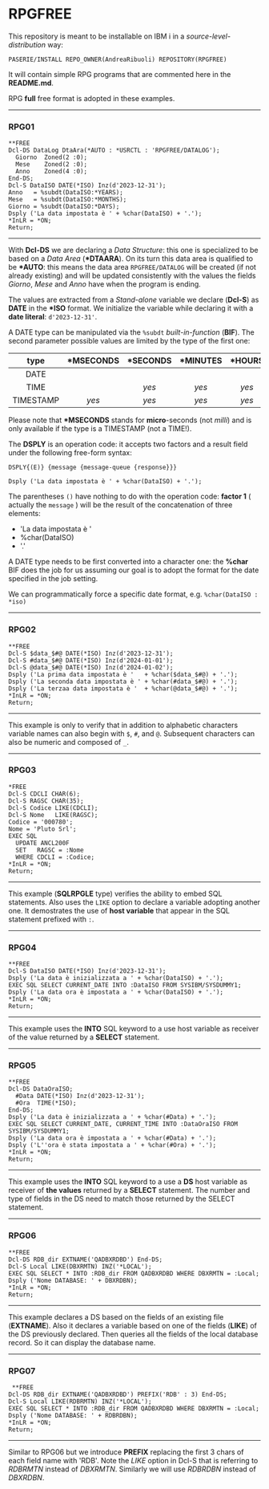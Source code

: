 # RPGFREE

This repository is meant to be installable on IBM i in a *source\-level\-distribution* way:

`PASERIE/INSTALL REPO_OWNER(AndreaRibuoli) REPOSITORY(RPGFREE)`

It will contain simple RPG programs that are commented here in the **README.md**.

RPG **full** free format is adopted in these examples.


---
### RPG01

``` RPG
**FREE
Dcl-DS DataLog DtaAra(*AUTO : *USRCTL : 'RPGFREE/DATALOG');
  Giorno  Zoned(2 :0);
  Mese    Zoned(2 :0);
  Anno    Zoned(4 :0);
End-DS;
Dcl-S DataISO DATE(*ISO) Inz(d'2023-12-31');
Anno   = %subdt(DataISO:*YEARS);
Mese   = %subdt(DataISO:*MONTHS);
Giorno = %subdt(DataISO:*DAYS);
Dsply ('La data impostata è ' + %char(DataISO) + '.');
*InLR = *ON;
Return;
```

---

With **Dcl\-DS** we are declaring a *Data Structure*: this one is specialized to be based on a *Data Area* (**\*DTAARA**). On its turn this data area is qualified to be **\*AUTO**: this means the data area `RPGFREE/DATALOG` will be created (if not already existing) and will be updated consistently with the values the fields *Giorno*, *Mese* and *Anno* have when the program is ending.

The values are extracted from a *Stand\-alone* variable we declare (**Dcl\-S**) as **DATE** in the **\*ISO** format. We initialize the variable while declaring it with a **date literal**: `d'2023-12-31'`.

A DATE type can be manipulated via the `%subdt` *built\-in\-function* (**BIF**). The second parameter possible values are limited by the type of the first one:

| type      | \*MSECONDS | \*SECONDS | \*MINUTES | \*HOURS | \*DAYS | \*MONTHS | \*YEARS |
|:---------:|:----------:|:---------:|:---------:|:-------:|:------:|:--------:|:-------:|
| DATE      |            |           |           |         | *yes*  |   *yes*  |  *yes*  | 
| TIME      |            |    *yes*  |    *yes*  |  *yes*  |        |          |         |
| TIMESTAMP |     *yes*  |    *yes*  |    *yes*  |  *yes*  | *yes*  |   *yes*  |  *yes*  |

Please note that **\*MSECONDS** stands for **micro**\-seconds (not *milli*) and is only available if the type is a TIMESTAMP (not a TIME!).

The **DSPLY** is an operation code: it accepts two factors and a result field under the following free-form syntax:

```
DSPLY{(E)} {message {message-queue {response}}}
```

`Dsply ('La data impostata è ' + %char(DataISO) + '.');`

The parentheses `()` have nothing to do with the operation code: **factor 1** ( actually the `message` ) will be the result of the concatenation of three elements:

*   'La data impostata è '
*   %char(DataISO) 
*   '.'

A DATE type needs to be first converted into a character one: the **%char** BIF does the job for us assuming our goal is to adopt the format for the date specified in the  job setting. 

We can programmatically force a specific date format, e.g. `%char(DataISO : *iso)`

 
---
### RPG02

``` RPG
**FREE
Dcl-S $data_$#@ DATE(*ISO) Inz(d'2023-12-31');
Dcl-S #data_$#@ DATE(*ISO) Inz(d'2024-01-01');
Dcl-S @data_$#@ DATE(*ISO) Inz(d'2024-01-02');
Dsply ('La prima data impostata è '   + %char($data_$#@) + '.');
Dsply ('La seconda data impostata è ' + %char(#data_$#@) + '.');
Dsply ('La terzaa data impostata è '  + %char(@data_$#@) + '.');
*InLR = *ON;
Return;
```

---

This example is only to verify that in addition to alphabetic characters
variable names can also begin with `$`, `#`, and `@`.
Subsequent characters can also be numeric and composed of `_`.



---
### RPG03

``` RPG
*FREE
Dcl-S CDCLI CHAR(6);
Dcl-S RAGSC CHAR(35);
Dcl-S Codice LIKE(CDCLI);
Dcl-S Nome   LIKE(RAGSC);
Codice = '000780';
Nome = 'Pluto Srl';
EXEC SQL
  UPDATE ANCL200F
  SET   RAGSC = :Nome
  WHERE CDCLI = :Codice;
*InLR = *ON;
Return;
```

---

This example (**SQLRPGLE** type) verifies the ability to embed SQL statements.
Also uses the `LIKE` option to declare a variable adopting another one.
It demostrates the use of **host variable** that appear in the SQL statement
prefixed with `:`.


---
### RPG04

``` RPG
**FREE
Dcl-S DataISO DATE(*ISO) Inz(d'2023-12-31');
Dsply ('La data è inizializzata a ' + %char(DataISO) + '.');
EXEC SQL SELECT CURRENT_DATE INTO :DataISO FROM SYSIBM/SYSDUMMY1;
Dsply ('La data ora è impostata a ' + %char(DataISO) + '.');
*InLR = *ON;
Return;
```

---
 
This example uses the **INTO** SQL keyword to a use host variable as receiver 
of the value returned by a **SELECT** statement.


---
### RPG05

``` RPG
**FREE
Dcl-DS DataOraISO;
  #Data DATE(*ISO) Inz(d'2023-12-31');
  #Ora  TIME(*ISO);
End-DS;
Dsply ('La data è inizializzata a ' + %char(#Data) + '.');
EXEC SQL SELECT CURRENT_DATE, CURRENT_TIME INTO :DataOraISO FROM SYSIBM/SYSDUMMY1;
Dsply ('La data ora è impostata a ' + %char(#Data) + '.');
Dsply ('L''ora è stata impostata a ' + %char(#Ora) + '.');
*InLR = *ON;
Return;
```

---
 
This example uses the **INTO** SQL keyword to a use a **DS** host variable as receiver 
of **the values** returned by a **SELECT** statement. The number and type of fields in the DS need to match those returned by the SELECT statement.


---
### RPG06

``` RPG
**FREE
Dcl-DS RDB_dir EXTNAME('QADBXRDBD') End-DS;
Dcl-S Local LIKE(DBXRMTN) INZ('*LOCAL');
EXEC SQL SELECT * INTO :RDB_dir FROM QADBXRDBD WHERE DBXRMTN = :Local;
Dsply ('Nome DATABASE: ' + DBXRDBN);
*InLR = *ON;
Return;
```

---

 This example declares a DS based on the fields of an existing file (**EXTNAME**).
 Also it declares a variable based on one of the fields (**LIKE**) of the DS 
 previously declared. Then queries all the fields of the local database record.
 So it can display the database name. 
 
---
### RPG07

``` RPG
 **FREE
Dcl-DS RDB_dir EXTNAME('QADBXRDBD') PREFIX('RDB' : 3) End-DS;
Dcl-S Local LIKE(RDBRMTN) INZ('*LOCAL');
EXEC SQL SELECT * INTO :RDB_dir FROM QADBXRDBD WHERE DBXRMTN = :Local;
Dsply ('Nome DATABASE: ' + RDBRDBN);
*InLR = *ON;
Return;
```

---

Similar to RPG06 but we introduce **PREFIX** replacing the first 3 chars of each
field name with 'RDB'. Note the *LIKE* option in Dcl\-S that is referring to *RDBRMTN*
instead of *DBXRMTN*. Similarly we will use *RDBRDBN* instead of *DBXRDBN*.

